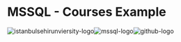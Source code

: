 # MSSQL - Courses Example

![istanbulsehirunviersity-logo](https://cloud.githubusercontent.com/assets/15425071/23826672/21f00716-06aa-11e7-9713-972dcda3700e.png)![mssql-logo](https://cloud.githubusercontent.com/assets/15425071/23826719/0781a49c-06ab-11e7-847a-21dd995e0add.png)![github-logo](https://cloud.githubusercontent.com/assets/15425071/23826685/5d627d9c-06aa-11e7-817e-d23811795621.png)
